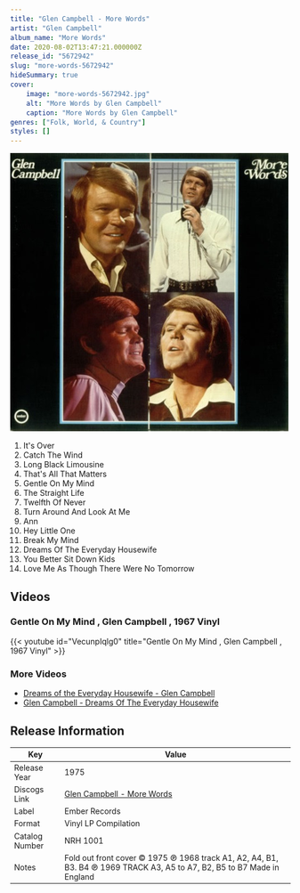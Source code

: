 ```yaml
---
title: "Glen Campbell - More Words"
artist: "Glen Campbell"
album_name: "More Words"
date: 2020-08-02T13:47:21.000000Z
release_id: "5672942"
slug: "more-words-5672942"
hideSummary: true
cover:
    image: "more-words-5672942.jpg"
    alt: "More Words by Glen Campbell"
    caption: "More Words by Glen Campbell"
genres: ["Folk, World, & Country"]
styles: []
---
```


![More Words by Glen Campbell](more-words-5672942.jpg)

<!-- section break -->

1. It's Over
2. Catch The Wind
3. Long Black Limousine
4. That's All That Matters
5. Gentle On My Mind
6. The Straight Life
7. Twelfth Of Never
8.  Turn Around And Look At Me
9. Ann
10. Hey Little One
11. Break My Mind
12. Dreams Of The Everyday Housewife
13. You Better Sit Down Kids
14. Love Me As Though There Were No Tomorrow

<!-- section break -->




## Videos
### Gentle On My Mind , Glen Campbell , 1967 Vinyl
{{< youtube id="VecunpIqlg0" title="Gentle On My Mind , Glen Campbell , 1967 Vinyl" >}}<br>

### More Videos

- [Dreams of the Everyday Housewife - Glen Campbell](https://www.youtube.com/watch?v=owoRK0rHUk8)
- [Glen Campbell - Dreams Of The Everyday Housewife](https://www.youtube.com/watch?v=LonUQ5o-vLc)


## Release Information
|  Key           | Value                                                |
| ---------------| ---------------------------------------------------- |
| Release Year   | 1975                                   |
| Discogs Link   | [Glen Campbell - More Words](https://www.discogs.com/release/5672942-Glen-Campbell-More-Words) |
| Label          | Ember Records |
| Format         | Vinyl LP Compilation |
| Catalog Number | NRH 1001 |
| Notes | Fold out front cover © 1975 ℗ 1968 track A1, A2, A4, B1, B3. B4 ℗ 1969 TRACK A3, A5 to A7, B2, B5 to B7  Made in England  |